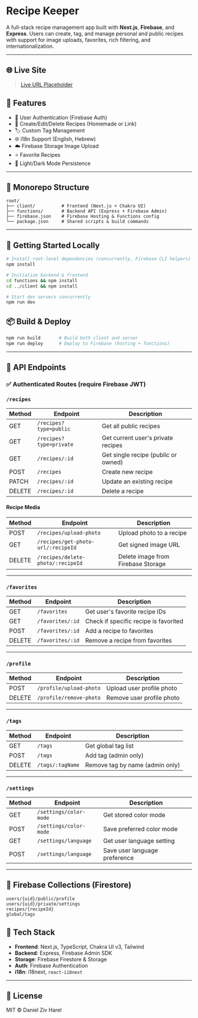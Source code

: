 # Recipe Keeper

A full-stack recipe management app built with **Next.js**, **Firebase**, and **Express**. Users can create, tag, and manage personal and public recipes with support for image uploads, favorites, rich filtering, and internationalization.

---

## 🌐 Live Site

> [Live URL Placeholder](https://your-deployment-link.com)

## 🚀 Features

* 🔐 User Authentication (Firebase Auth)
* 📝 Create/Edit/Delete Recipes (Homemade or Link)
* 🏷️ Custom Tag Management
* 🌐 i18n Support (English, Hebrew)
* ☁️ Firebase Storage Image Upload
* ⭐ Favorite Recipes
* 🎨 Light/Dark Mode Persistence

---

## 📁 Monorepo Structure

```
root/
├── client/          # Frontend (Next.js + Chakra UI)
├── functions/       # Backend API (Express + Firebase Admin)
├── firebase.json    # Firebase Hosting & Functions config
└── package.json     # Shared scripts & build commands
```

---

## 🔧 Getting Started Locally

```bash
# Install root-level dependencies (concurrently, Firebase CLI helpers)
npm install

# Initialize backend & frontend
cd functions && npm install
cd ../client && npm install

# Start dev servers concurrently
npm run dev
```

## 📦 Build & Deploy

```bash
npm run build       # Build both client and server
npm run deploy      # Deploy to Firebase (hosting + functions)
```

---

## 📡 API Endpoints

### ✅ Authenticated Routes (require Firebase JWT)

### `/recipes`

| Method | Endpoint                   | Description                         |
| ------ | -------------------------- | ----------------------------------- |
| GET    | `/recipes?type=public`     | Get all public recipes              |
| GET    | `/recipes?type=private`    | Get current user's private recipes  |
| GET    | `/recipes/:id`             | Get single recipe (public or owned) |
| POST   | `/recipes`                 | Create new recipe                   |
| PATCH  | `/recipes/:id`             | Update an existing recipe           |
| DELETE | `/recipes/:id`             | Delete a recipe                     |

#### Recipe Media

| Method | Endpoint                           | Description                        |
| ------ | ---------------------------------- | ---------------------------------- |
| POST   | `/recipes/upload-photo`            | Upload photo to a recipe           |
| GET    | `/recipes/get-photo-url/:recipeId` | Get signed image URL               |
| DELETE | `/recipes/delete-photo/:recipeId`  | Delete image from Firebase Storage |

---

### `/favorites`

| Method | Endpoint         | Description                           |
| ------ | ---------------- | ------------------------------------- |
| GET    | `/favorites`     | Get user's favorite recipe IDs        |
| GET    | `/favorites/:id` | Check if specific recipe is favorited |
| POST   | `/favorites/:id` | Add a recipe to favorites             |
| DELETE | `/favorites/:id` | Remove a recipe from favorites        |

---

### `/profile`

| Method | Endpoint                | Description               |
| ------ | ----------------------- | ------------------------- |
| POST   | `/profile/upload-photo` | Upload user profile photo |
| DELETE | `/profile/remove-photo` | Remove user profile photo |

---

### `/tags`

| Method | Endpoint         | Description                     |
| ------ | ---------------- | ------------------------------- |
| GET    | `/tags`          | Get global tag list             |
| POST   | `/tags`          | Add tag (admin only)            |
| DELETE | `/tags/:tagName` | Remove tag by name (admin only) |

---

### `/settings`

| Method | Endpoint               | Description                   |
| ------ | ---------------------- | ----------------------------- |
| GET    | `/settings/color-mode` | Get stored color mode         |
| POST   | `/settings/color-mode` | Save preferred color mode     |
| GET    | `/settings/language`   | Get user language setting     |
| POST   | `/settings/language`   | Save user language preference |

---

## 🔐 Firebase Collections (Firestore)

```
users/{uid}/public/profile
users/{uid}/private/settings
recipes/{recipeId}
global/tags
```

## 🧩 Tech Stack

* **Frontend**: Next.js, TypeScript, Chakra UI v3, Tailwind
* **Backend**: Express, Firebase Admin SDK
* **Storage**: Firebase Firestore & Storage
* **Auth**: Firebase Authentication
* **i18n**: i18next, `react-i18next`

---

## 📄 License

MIT © Daniel Ziv Harel
